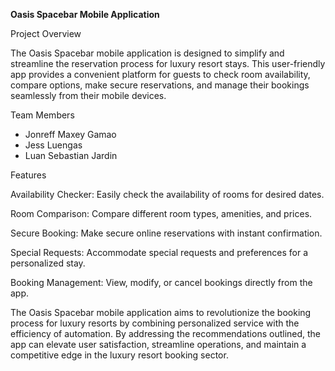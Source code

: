 **Oasis Spacebar Mobile Application**

Project Overview

The Oasis Spacebar mobile application is designed to simplify and streamline the reservation process for luxury resort stays. This user-friendly app provides a convenient platform for guests to check room availability, compare options, make secure reservations, and manage their bookings seamlessly from their mobile devices.

Team Members

- Jonreff Maxey Gamao
- Jess Luengas
- Luan Sebastian Jardin
  
Features

Availability Checker: Easily check the availability of rooms for desired dates.

Room Comparison: Compare different room types, amenities, and prices.

Secure Booking: Make secure online reservations with instant confirmation.

Special Requests: Accommodate special requests and preferences for a personalized stay.

Booking Management: View, modify, or cancel bookings directly from the app.


The Oasis Spacebar mobile application aims to revolutionize the booking process for luxury resorts by combining personalized service with the efficiency of automation. By addressing the recommendations outlined, the app can elevate user satisfaction, streamline operations, and maintain a competitive edge in the luxury resort booking sector.

